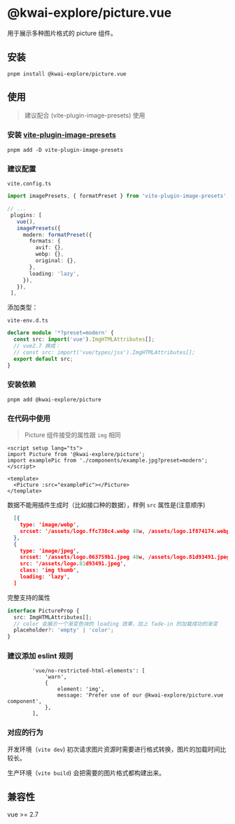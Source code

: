 # @kwai-explore/picture.vue

用于展示多种图片格式的 picture 组件。

## 安装

`pnpm install @kwai-explore/picture.vue`

## 使用

> 建议配合 (vite-plugin-image-presets) 使用

### 安装 [vite-plugin-image-presets](github.com/ElMassimo/vite-plugin-image-presets)

`pnpm add -D vite-plugin-image-presets`

### 建议配置

`vite.config.ts`

```ts
import imagePresets, { formatPreset } from 'vite-plugin-image-presets';

// ...
 plugins: [
   vue(),
   imagePresets({
     modern: formatPreset({
       formats: {
         avif: {},
         webp: {},
         original: {},
       },
       loading: 'lazy',
     }),
   }),
 ],
```

添加类型：

`vite-env.d.ts`

```ts
declare module '*?preset=modern' {
  const src: import('vue').ImgHTMLAttributes[];
  // vue2.7 换成：
  // const src: import('vue/types/jsx').ImgHTMLAttributes[];
  export default src;
}
```

### 安装依赖

`pnpm add @kwai-explore/picture`

### 在代码中使用

> Picture 组件接受的属性跟 `img` 相同

```vue
<script setup lang="ts">
import Picture from '@kwai-explore/picture';
import examplePic from './components/example.jpg?preset=modern';
</script>

<template>
  <Picture :src="examplePic"></Picture>
</template>
```

数据不能用插件生成时（比如接口种的数据），样例 `src` 属性是(注意顺序)

```json
  [{
    type: 'image/webp',
    srcset: '/assets/logo.ffc730c4.webp 48w, /assets/logo.1f874174.webp 96w',
  },
  {
    type: 'image/jpeg',
    srcset: '/assets/logo.063759b1.jpeg 48w, /assets/logo.81d93491.jpeg 96w',
    src: '/assets/logo.81d93491.jpeg',
    class: 'img thumb',
    loading: 'lazy',
  ]
```

完整支持的属性

```ts
interface PictureProp {
  src: ImgHTMLAttributes[];
  // color 会展示一个渐变色块的 loading 效果，加上 fade-in 的加载成功的渐变
  placeholder?: 'empty' | 'color';
}
```

### 建议添加 eslint 规则

```
        'vue/no-restricted-html-elements': [
            'warn',
            {
                element: 'img',
                message: 'Prefer use of our @kwai-explore/picture.vue component',
            },
        ],
```

### 对应的行为

开发环境（`vite dev`) 初次请求图片资源时需要进行格式转换，图片的加载时间比较长。

生产环境（`vite build`) 会把需要的图片格式都构建出来。

## 兼容性

vue >= 2.7
